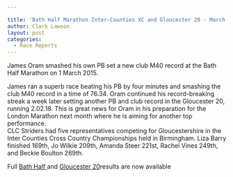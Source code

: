 ```yaml
---

title: 'Bath Half Marathon Inter-Counties XC and Gloucester 20 - March 2015'
author: Clark Lawson
layout: post
categories:
  - Race Reports
---
```

<p>James Oram smashed his own PB set a new club M40 record at the Bath Half Marathon on 1 March 2015.</p>

James ran a superb race beating his PB by four minutes and smashing the club M40 record in a time of 76.34. Oram continued his record-breaking streak a week later setting another PB and club record in the Gloucester 20, running 2.02.18. This is great news for Oram in his preparation for the London Marathon next month where he is aiming for another top performance.  
CLC Striders had five representatives competing for Gloucestershire in the Inter Counties Cross Country Championships held in Birmingham. Liza Barry finished 169th, Jo Wilkie 209th, Amanda Steer 221st, Rachel Vines 249th, and Beckie Boulton 269th.

Full <a href="https://www.sportsystems.co.uk/ss/results/Vitality%20Bath%20Half%20Marathon/1671" target="_blank" rel="nofollow">Bath Half </a>and <a href="https://www.gloucesterac.co.uk/" target="_blank" rel="nofollow">Gloucester 20</a>results are now available
